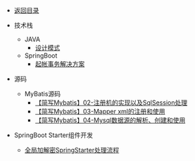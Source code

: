 <!-- _sidebar.md -->
* [返回目录](README.md)
* 技术栈
  * JAVA
    * [设计模式](/docBlog/技术学习/设计模式.md)
  * SpringBoot
    * [起帐事务解决方案](./docBlog/技术学习/事务回滚的解决方案.md)

* 源码
  * MyBatis源码
    * [【简写Mybatis】02-注册机的实现以及SqlSession处理](/docBlog/技术学习/MyBatis源码/【简写Mybatis】02-注册机的实现以及SqlSession处理.md)
    * [【简写Mybatis】03-Mapper xml的注册和使用](/docBlog/技术学习/MyBatis源码/【简写Mybatis】03-Mapper%20xml的注册和使用.md)
    * [【简写Mybatis】04-Mysql数据源的解析、创建和使用](/docBlog/技术学习/MyBatis源码/【简写Mybatis】04-Mysql数据源的解析、创建和使用.md)
* SpringBoot Starter组件开发
    * [全局加解密SpringStarter处理流程](/docBlog/技术学习/SpringBoot组件开发/全局加解密SpringStarter处理流程.md)

